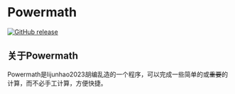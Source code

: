 # Powermath
[![GitHub release](https://img.shields.io/github/release/ELEVENStudio-Main/Powermath)](https://github.com/ELEVENStudio-Main/Powermath/releases/latest)   
## 关于Powermath
Powermath是lijunhao2023胡编乱造的一个程序，可以完成一些简单的或~~重要~~的计算，而不必手工计算，方便快捷。
